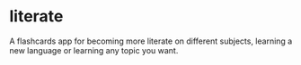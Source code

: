 # literate
A flashcards app for becoming more literate on different subjects, learning a new language or learning any topic you want.
